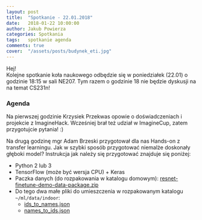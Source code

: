 ```yaml
---
layout: post
title:  "Spotkanie - 22.01.2018"
date:   2018-01-22 10:00:00
author: Jakub Powierza
categories: Spotkania
tags:	spotkanie agenda
comments: true
cover:  "/assets/posts/budynek_eti.jpg"
---
```


Hej!  
Kolejne spotkanie koła naukowego odbędzie się w poniedziałek (22.01) o godzinie 18:15
 w sali NE207. Tym razem o godzinie 18 nie będzie dyskusji na na temat CS231n!

### Agenda

Na pierwszej godzinie Krzysiek Przekwas opowie o doświadczeniach i projekcie z ImagineHack.
 Wcześniej brał też udział w ImagineCup, zatem przygotujcie pytania! :)

Na drugą godzinę mgr Adam Brzeski przygotował dla nas Hands-on z transfer learningu. Jak
 w szybki sposób przygotować niemalże doskonały głęboki model? Instrukcja jak należy się
 przygotować znajduje się poniżej:

 - Python 2 lub 3
 - TensorFlow (może być wersja CPU) + Keras
 - Paczka danych (do rozpakowania w katalogu domowym): [resnet-finetune-demo-data-package.zip](http://ml.cta.ai/blog/resnet-finetune-demo/resnet-finetune-demo-data-package.zip)
 - Do tego dwa małe pliki do umieszczenia w rozpakowanym katalogu `~/ml/data/indoor`:
   - [ids_to_names.json](https://raw.githubusercontent.com/cta-ai/resnet-finetune-demo/master/ids_to_names.json)
   - [names_to_ids.json](https://raw.githubusercontent.com/cta-ai/resnet-finetune-demo/master/names_to_ids.json)
